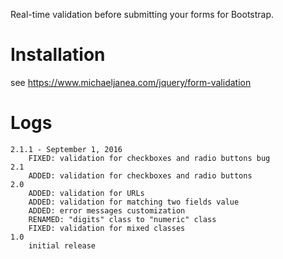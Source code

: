Real-time validation before submitting your forms for Bootstrap.

# Installation
see https://www.michaeljanea.com/jquery/form-validation

# Logs

    2.1.1 - September 1, 2016
        FIXED: validation for checkboxes and radio buttons bug
    2.1
        ADDED: validation for checkboxes and radio buttons
    2.0
        ADDED: validation for URLs
        ADDED: validation for matching two fields value
        ADDED: error messages customization
        RENAMED: "digits" class to "numeric" class
        FIXED: validation for mixed classes
    1.0
        initial release
